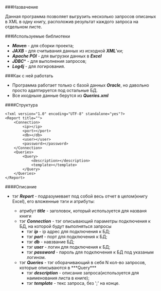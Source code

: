 ###Назвачение

Данная программа позволяет выгрузить несколько запросов описаных в XML в одну книгу, расположив результат каждого запроса на отдельном листе.

###Используемые библиотеки

* ***Maven*** - для сборки проекта;
* ***JAXB*** - для считывания данных из исходной ***XML***'ки;
* ***Apache POI*** - для выгрузки данных в ***Excel***
* ***JDBC**** - для выполнения запросов;
* ***Log4j*** - для логирования.

###Как с ней работать

* Программа работает только с базой данных ***Oracle***, но давольно просто адаптируется под остальные БД.
* Все иходныхе данные берутся из ***Queries.xml***

####Структура

```
<?xml version="1.0" encoding="UTF-8" standalone="yes"?>
<Report title="">
	<Connection>
		<ip></ip>
		<port></port>
		<db></db>
		<user></user>
		<password></password>
	</Connection>
	<Queries>
		<Query>
			<description></description>
			<template></template>
		</Query>			
	</Queries>
</Report>
```

####Описание

<ul>
  <li>
    тэг <b><i>Report</b></i> - подразумевает под собой весь отчет в целом(книгу Excel), его вложенные тэги и атрибуты:
  </li>
  <ul>
    <li>
      атрибут <b><i>title</b></i> - заголовок, который используется для названя книги  
    </li>
    <li>
      тэг <b><i>Connection</b></i> - тэг описывающий параметры подключения к БД, на которой будут выполняться запросы      
      <ul>
        <li>      
          тэг <b><i>ip</b></i> - ip адрес для подключения к БД;
        </li>
        <li>      
          тэг <b><i>port</b></i> - порт для подключения к БД;
        </li>
        <li>      
          тэг <b><i>db</b></i> - навзвание БД;
        </li>
        <li>      
          тэг <b><i>user</b></i> - логин для подключения к БД;
        </li>
        <li>      
          тэг <b><i>password</b></i> - пароль для подключения к БД под указаным логином.
        </li>        
      </ul>  
    </li> 
    <li>
      тэг <b><i>Queries</b></i> - тэг оборачивающий в себя N кол-во запросов, которые описываются в ***Query***
      <ul>
        <li>
          тэг <b><i>description</b></i> - описание запроса(используется для наименования листа в книге);
        </li>
        <li>
          тэг <b><i>template</b></i> - текс запроса, без ';' на конце.
        </li>        
      </ul>
    </li>
  </ul>
</ul>

